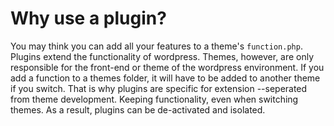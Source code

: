 Why use a plugin?
=================
You may think you can add all your features to a theme's `function.php`. Plugins
extend the functionality of wordpress. Themes, however, are only responsible for
the front-end or theme of the wordpress environment. If you add a function to a
themes folder, it will have to be added to another theme if you switch. That is
why plugins are specific for extension --seperated from theme development.
Keeping functionality, even when switching themes. As a result, plugins can be
de-activated and isolated.
